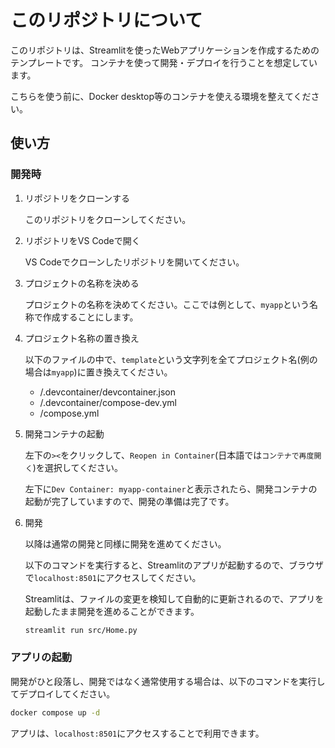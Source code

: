 # このリポジトリについて

このリポジトリは、Streamlitを使ったWebアプリケーションを作成するためのテンプレートです。
コンテナを使って開発・デプロイを行うことを想定しています。

こちらを使う前に、Docker desktop等のコンテナを使える環境を整えてください。


## 使い方

### 開発時

1. リポジトリをクローンする
    
    このリポジトリをクローンしてください。


1.  リポジトリをVS Codeで開く

    VS Codeでクローンしたリポジトリを開いてください。


1. プロジェクトの名称を決める

    プロジェクトの名称を決めてください。ここでは例として、`myapp`という名称で作成することにします。


1. プロジェクト名称の置き換え

    以下のファイルの中で、`template`という文字列を全てプロジェクト名(例の場合は`myapp`)に置き換えてください。

    - /.devcontainer/devcontainer.json
    - /.devcontainer/compose-dev.yml
    - /compose.yml


1. 開発コンテナの起動

    左下の`><`をクリックして、`Reopen in Container`(日本語では`コンテナで再度開く`)を選択してください。

    左下に`Dev Container: myapp-container`と表示されたら、開発コンテナの起動が完了していますので、開発の準備は完了です。



1. 開発

    以降は通常の開発と同様に開発を進めてください。

    以下のコマンドを実行すると、Streamlitのアプリが起動するので、ブラウザで`localhost:8501`にアクセスしてください。

    Streamlitは、ファイルの変更を検知して自動的に更新されるので、アプリを起動したまま開発を進めることができます。

    ```bash
    streamlit run src/Home.py
    ```


### アプリの起動

開発がひと段落し、開発ではなく通常使用する場合は、以下のコマンドを実行してデプロイしてください。

```bash
docker compose up -d
```

アプリは、`localhost:8501`にアクセスすることで利用できます。

